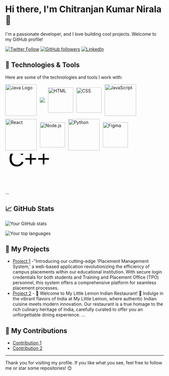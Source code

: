 

<!--
**chitranjan-nirala/chitranjan-nirala** is a ✨ _special_ ✨ repository because its `README.md` (this file) appears on your GitHub profile.

Here are some ideas to get you started:

- 🔭 I’m currently working on ...
- 🌱 I’m currently learning ...
- 👯 I’m looking to collaborate on ...
- 🤔 I’m looking for help with ...
- 💬 Ask me about ...
- 📫 How to reach me: ...
- 😄 Pronouns: ...
- ⚡ Fun fact: ...
-->
<!-- Replace 'username' with your actual username -->

<!-- Your name -->
# Hi there, I'm Chitranjan Kumar Nirala 👋

<!-- Your introduction -->
I'm a passionate developer, and I love building cool projects. Welcome to my GitHub profile!

<!-- Your social media and website links -->
[![Twitter Follow](https://img.shields.io/twitter/follow/yourusername?label=Follow&style=social)](https://twitter.com/chitranjan-kumar-nirala)
[![GitHub followers](https://img.shields.io/github/followers/myusername?label=Follow&style=social)](https://github.com/chitranjan-nirala)
[![LinkedIn](https://img.shields.io/badge/-LinkedIn-0077B5?style=flat&logo=linkedin&logoColor=white)](https://www.linkedin.com/in/chitranjan-kumar-nirala/)
<!-- Your skills -->
## 🔧 Technologies & Tools
Here are some of the technologies and tools I work with:

<div style="display: flex; gap: 10px; align-items: center; flex-wrap: wrap;">
     <img src="https://upload.wikimedia.org/wikipedia/en/3/30/Java_programming_language_logo.svg" alt="Java Logo" width="100" height="100">
     <img src = https://upload.wikimedia.org/wikipedia/commons/8/87/Sql_data_base_with_logo.png)>
    <img src="https://upload.wikimedia.org/wikipedia/commons/6/61/HTML5_logo_and_wordmark.svg" alt="HTML" width="80">
    <img src="https://upload.wikimedia.org/wikipedia/commons/d/d5/CSS3_logo_and_wordmark.svg" alt="CSS" width="80">
    <img src="https://img.shields.io/badge/-JavaScript-F7DF1E?style=flat&logo=javascript&logoColor=black" alt="JavaScript" width="100">
    <img src="https://img.shields.io/badge/-React-61DAFB?style=flat&logo=react&logoColor=black" alt="React" width="100">
    <img src="https://upload.wikimedia.org/wikipedia/commons/d/d9/Node.js_logo.svg" alt="Node.js" width="80">
    <img src="https://img.shields.io/badge/-Python-3776AB?style=flat&logo=python&logoColor=white" alt="Python" width="100">
    <img src="https://upload.wikimedia.org/wikipedia/commons/3/33/Figma-logo.svg" alt="Figma" width="80">
    <svg width="200" height="100" xmlns="http://www.w3.org/2000/svg">
  <text x="10" y="40" font-family="Arial" font-size="70" fill="black">C++</text>
</svg>

</div>

...

<!-- Your GitHub stats -->
## &#x1f4c8; GitHub Stats

<!-- Replace 'username' with your actual username -->
![Your GitHub stats](https://github-readme-stats.vercel.app/api?username=chitranjan-nirala&show_icons=true&hide=contribs,issues&theme=radical)

<!-- Your top used languages -->
![Your top languages](https://github-readme-stats.vercel.app/api/top-langs/?username=chitranjan-nirala&layout=compact&langs_count=8&theme=radical)

<!-- Your projects -->
## 🚀 My Projects

<!-- Showcase your projects here -->
- [Project 1](https://github.com/chitranjan-nirala/Placement_cell-Website) -"Introducing our cutting-edge 'Placement Management System,' a web-based application revolutionizing the efficiency of campus placements within our educational institution. With secure login credentials for both students and Training and Placement Office (TPO) personnel, this system offers a comprehensive platform for seamless placement processes.
- [Project 2](https://github.com/chitranjan-nirala/resturant-app) - 🍋 Welcome to My Little Lemon Indian Restaurant! 🍋 Indulge in the vibrant flavors of India at My Little Lemon, where authentic Indian cuisine meets modern innovation. Our restaurant is a true homage to the rich culinary heritage of India, carefully curated to offer you an unforgettable dining experience.
...

<!-- Your contributions -->
## 🤝 My Contributions

<!-- Showcase your recent activity, contributions, and open-source work -->
- [Contribution 1](https://github.com/organization/repo1) 
- [Contribution 2](https://github.com/organization/repo2) 

<!-- Footer -->
<hr>

<!-- Additional information or acknowledgments -->
<!-- Thank visitors for checking your profile, mention any acknowledgments, etc. -->
Thank you for visiting my profile. If you like what you see, feel free to follow me or star some repositories! 😊

<!-- Badges -->
<!-- You can add more badges that represent your skills, achievements, or interests -->
